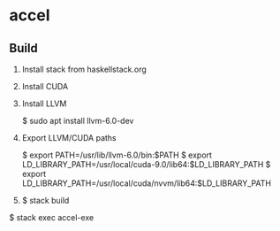 # accel

## Build

1. Install stack from haskellstack.org
2. Install CUDA
3. Install LLVM

    $ sudo apt install llvm-6.0-dev
4. Export LLVM/CUDA paths

    $ export PATH=/usr/lib/llvm-6.0/bin:$PATH
    $ export LD_LIBRARY_PATH=/usr/local/cuda-9.0/lib64:$LD_LIBRARY_PATH
    $ export LD_LIBRARY_PATH=/usr/local/cuda/nvvm/lib64:$LD_LIBRARY_PATH

5. $ stack build


$ stack exec accel-exe
